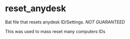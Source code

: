 # reset_anydesk
Bat file that resets anydesk ID/Settings. *NOT GUARANTEED*

This was used to mass reset many computers IDs

